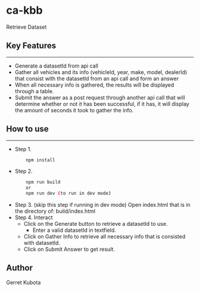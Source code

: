 # ca-kbb
Retrieve Dataset

## <strong>Key Features</strong>
***
* Generate a datasetId from api call
* Gather all vehicles and its info (vehicleId, year, make, model, dealerId) that consist with the datasetId from an api call and form an answer
* When all necessary info is gathered, the results will be displayed through a table.
* Submit the answer as a post request through another api call that will determine whether or not it has been successful, if it has, it will display the amount of seconds it took to gather the info.

## <strong>How to use</strong>
***

* Step 1. 
  ```bash 
      npm install 
   ```
* Step 2. 
  ```bash
      npm run build
      or
      npm run dev (to run in dev mode)
   ```
* Step 3. (skip this step if running in dev mode) Open index.html that is in the directory of: build/index.html
* Step 4. Interact
  - Click on the Generate button to retrieve a datasetId to use.
    - Enter a valid datasetId in textfield.
  - Click on Gather Info to retrieve all necessary info that is consisted with datasetId.
  - Click on Submit Answer to get result.
## <strong>Author</strong>
Gerret Kubota
